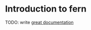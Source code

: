 # Introduction to fern

TODO: write [great documentation](http://jacobian.org/writing/great-documentation/what-to-write/)
